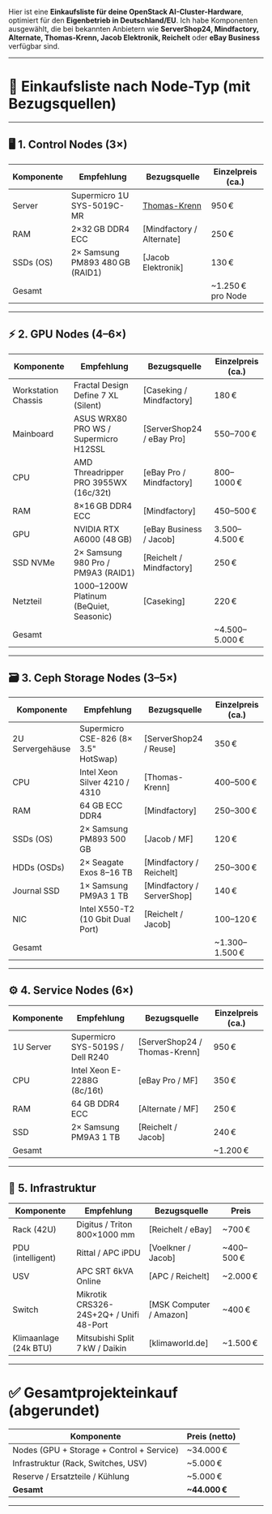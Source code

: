 Hier ist eine **Einkaufsliste für deine OpenStack AI-Cluster-Hardware**, optimiert für den **Eigenbetrieb in Deutschland/EU**. Ich habe Komponenten ausgewählt, die bei bekannten Anbietern wie **ServerShop24, Mindfactory, Alternate, Thomas-Krenn, Jacob Elektronik, Reichelt** oder **eBay Business** verfügbar sind.

---

# 🛒 **Einkaufsliste nach Node-Typ (mit Bezugsquellen)**

---

## 🖥️ **1. Control Nodes (3×)**

| Komponente | Empfehlung                      | Bezugsquelle                                 | Einzelpreis (ca.)  |
| ---------- | ------------------------------- | -------------------------------------------- | ------------------ |
| Server     | Supermicro 1U SYS-5019C-MR      | [Thomas-Krenn](https://www.thomas-krenn.com) | 950 €              |
| RAM        | 2×32 GB DDR4 ECC                | \[Mindfactory / Alternate]                   | 250 €              |
| SSDs (OS)  | 2× Samsung PM893 480 GB (RAID1) | \[Jacob Elektronik]                          | 130 €              |
| Gesamt     |                                 |                                              | \~1.250 € pro Node |

---

## ⚡ **2. GPU Nodes (4–6×)**

| Komponente          | Empfehlung                              | Bezugsquelle               | Einzelpreis (ca.) |
| ------------------- | --------------------------------------- | -------------------------- | ----------------- |
| Workstation Chassis | Fractal Design Define 7 XL (Silent)     | \[Caseking / Mindfactory]  | 180 €             |
| Mainboard           | ASUS WRX80 PRO WS / Supermicro H12SSL   | \[ServerShop24 / eBay Pro] | 550–700 €         |
| CPU                 | AMD Threadripper PRO 3955WX (16c/32t)   | \[eBay Pro / Mindfactory]  | 800–1000 €        |
| RAM                 | 8×16 GB DDR4 ECC                        | \[Mindfactory]             | 450–500 €         |
| GPU                 | NVIDIA RTX A6000 (48 GB)                | \[eBay Business / Jacob]   | 3.500–4.500 €     |
| SSD NVMe            | 2× Samsung 980 Pro / PM9A3 (RAID1)      | \[Reichelt / Mindfactory]  | 250 €             |
| Netzteil            | 1000–1200W Platinum (BeQuiet, Seasonic) | \[Caseking]                | 220 €             |
| Gesamt              |                                         |                            | \~4.500–5.000 €   |

---

## 🗃️ **3. Ceph Storage Nodes (3–5×)**

| Komponente       | Empfehlung                           | Bezugsquelle                | Einzelpreis (ca.) |
| ---------------- | ------------------------------------ | --------------------------- | ----------------- |
| 2U Servergehäuse | Supermicro CSE-826 (8× 3.5" HotSwap) | \[ServerShop24 / Reuse]     | 350 €             |
| CPU              | Intel Xeon Silver 4210 / 4310        | \[Thomas-Krenn]             | 400–500 €         |
| RAM              | 64 GB ECC DDR4                       | \[Mindfactory]              | 250–300 €         |
| SSDs (OS)        | 2× Samsung PM893 500 GB              | \[Jacob / MF]               | 120 €             |
| HDDs (OSDs)      | 2× Seagate Exos 8–16 TB              | \[Mindfactory / Reichelt]   | 250–300 €         |
| Journal SSD      | 1× Samsung PM9A3 1 TB                | \[Mindfactory / ServerShop] | 140 €             |
| NIC              | Intel X550-T2 (10 Gbit Dual Port)    | \[Reichelt / Jacob]         | 100–120 €         |
| Gesamt           |                                      |                             | \~1.300–1.500 €   |

---

## ⚙️ **4. Service Nodes (6×)**

| Komponente | Empfehlung                       | Bezugsquelle                   | Einzelpreis (ca.) |
| ---------- | -------------------------------- | ------------------------------ | ----------------- |
| 1U Server  | Supermicro SYS-5019S / Dell R240 | \[ServerShop24 / Thomas-Krenn] | 950 €             |
| CPU        | Intel Xeon E-2288G (8c/16t)      | \[eBay Pro / MF]               | 350 €             |
| RAM        | 64 GB DDR4 ECC                   | \[Alternate / MF]              | 250 €             |
| SSD        | 2× Samsung PM9A3 1 TB            | \[Reichelt / Jacob]            | 240 €             |
| Gesamt     |                                  |                                | \~1.200 €         |

---

## 🧵 **5. Infrastruktur**

| Komponente            | Empfehlung                              | Bezugsquelle             | Preis       |
| --------------------- | --------------------------------------- | ------------------------ | ----------- |
| Rack (42U)            | Digitus / Triton 800×1000 mm            | \[Reichelt / eBay]       | \~700 €     |
| PDU (intelligent)     | Rittal / APC iPDU                       | \[Voelkner / Jacob]      | \~400–500 € |
| USV                   | APC SRT 6kVA Online                     | \[APC / Reichelt]        | \~2.000 €   |
| Switch                | Mikrotik CRS326-24S+2Q+ / Unifi 48-Port | \[MSK Computer / Amazon] | \~400 €     |
| Klimaanlage (24k BTU) | Mitsubishi Split 7 kW / Daikin          | \[klimaworld.de]         | \~1.500 €   |

---

# ✅ Gesamtprojekteinkauf (abgerundet)

| Komponente                                | Preis (netto)  |
| ----------------------------------------- | -------------- |
| Nodes (GPU + Storage + Control + Service) | \~34.000 €     |
| Infrastruktur (Rack, Switches, USV)       | \~5.000 €      |
| Reserve / Ersatzteile / Kühlung           | \~5.000 €      |
| **Gesamt**                                | **\~44.000 €** |

---

